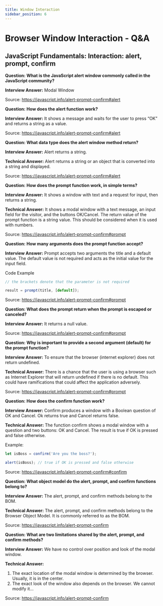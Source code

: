 ```yaml
---
title: Window Interaction
sidebar_position: 6
---
```


# Browser Window Interaction - Q&A

## JavaScript Fundamentals: Interaction: alert, prompt, confirm

**Question:** **What is the JavaScript alert window commonly called in the JavaScript community?**

**Interview Answer:** Modal Window

Source: <https://javascript.info/alert-prompt-confirm#alert>

**Question:** **How does the alert function work?**

**Interview Answer:** It shows a message and waits for the user to press “OK” and returns a string as a value.

Source: <https://javascript.info/alert-prompt-confirm#alert>

**Question:** **What data type does the alert window method return?**

**Interview Answer:** Alert returns a string.

**Technical Answer:** Alert returns a string or an object that is converted into a string and displayed.

Source: <https://javascript.info/alert-prompt-confirm#alert>

**Question:** **How does the prompt function work, in simple terms?**

**Interview Answer:** It shows a window with text and a request for input, then returns a string.

**Technical Answer:** It shows a modal window with a text message, an input field for the visitor, and the buttons OK/Cancel. The return value of the prompt function is a string value. This should be considered when it is used with numbers.

Source: <https://javascript.info/alert-prompt-confirm#prompt>

**Question:** **How many arguments does the prompt function accept?**

**Interview Answer:** Prompt accepts two arguments the title and a default value. The default value is not required and acts as the initial value for the input field.

Code Example

```js
// the brackets denote that the parameter is not required 

result = prompt(title, [default]);
```

Source: <https://javascript.info/alert-prompt-confirm#prompt>

**Question:** **What does the prompt return when the prompt is escaped or canceled?**

**Interview Answer:** It returns a null value.

Source: <https://javascript.info/alert-prompt-confirm#prompt>

**Question:** **Why is important to provide a second argument (default) for the prompt function?**

**Interview Answer:** To ensure that the browser (internet explorer) does not return undefined.

**Technical Answer:** There is a chance that the user is using a browser such as Internet Explorer that will return undefined if there is no default. This could have ramifications that could affect the application adversely.

Source: <https://javascript.info/alert-prompt-confirm#prompt>

**Question:** **How does the confirm function work?**

**Interview Answer:** Confirm produces a window with a Boolean question of OK and Cancel. Ok returns true and Cancel returns false.

**Technical Answer:** The function confirm shows a modal window with a question and two buttons: OK and Cancel. The result is true if OK is pressed and false otherwise.

Example:

```js
let isBoss = confirm('Are you the boss?');

alert(isBoss); // true if OK is pressed and false otherwise
```

Source: <https://javascript.info/alert-prompt-confirm#confirm>

**Question:** **What object model do the alert, prompt, and confirm functions belong to?**

**Interview Answer:** The alert, prompt, and confirm methods belong to the BOM.

**Technical Answer:** The alert, prompt, and confirm methods belong to the Browser Object Model. It is commonly referred to as the BOM.

Source: <https://javascript.info/alert-prompt-confirm>

**Question:** **What are two limitations shared by the alert, prompt, and confirm methods?**

**Interview Answer:** We have no control over position and look of the modal window.

**Technical Answer:**

1. The exact location of the modal window is determined by the browser. Usually, it is in the center.
1. The exact look of the window also depends on the browser. We cannot modify it…

Source: <https://javascript.info/alert-prompt-confirm>
